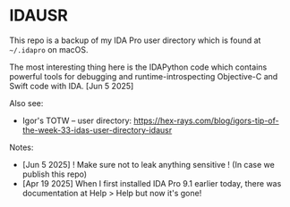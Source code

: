 # IDAUSR

This repo is a backup of my IDA Pro user directory which is found at `~/.idapro` on macOS.

The most interesting thing here is the IDAPython code which contains powerful tools for debugging and runtime-introspecting Objective-C and Swift code with IDA. [Jun 5 2025]

Also see:
- Igor's TOTW – user directory: https://hex-rays.com/blog/igors-tip-of-the-week-33-idas-user-directory-idausr

Notes:
- [Jun 5 2025] ! Make sure not to leak anything sensitive ! (In case we publish this repo)
- [Apr 19 2025] When I first installed IDA Pro 9.1 earlier today, there was documentation at Help > Help but now it's gone!